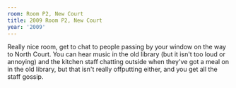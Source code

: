 ```yaml
---
room: Room P2, New Court
title: 2009 Room P2, New Court
year: '2009'
---
```


Really nice room, get to chat to people passing by your window on the way to North Court. You can hear music in the old library (but it isn't too loud or annoying) and the kitchen staff chatting outside when they've got a meal on in the old library, but that isn't really offputting either, and you get all the staff gossip.